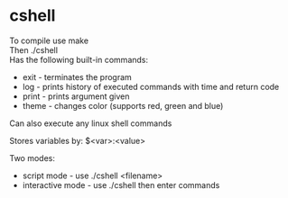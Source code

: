# cshell
To compile use make\
Then ./cshell\
Has the following built-in commands:
 * exit - terminates the program 
 * log - prints history of executed commands with time and return code
 * print - prints argument given 
 * theme - changes color (supports red, green and blue)

Can also execute any linux shell commands

Stores variables by: $\<var>\:\<value>

Two modes:
  * script mode - use ./cshell \<filename>
  * interactive mode - use ./cshell then enter commands



